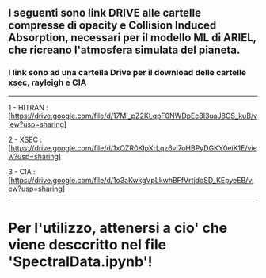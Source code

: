 ## I seguenti sono link DRIVE alle cartelle compresse di opacity e Collision Induced Absorption, necessari per il modello ML di ARIEL, che ricreano l'atmosfera simulata del pianeta.
### I link sono ad una cartella Drive per il download delle cartelle xsec, rayleigh e CIA

---

1 - HITRAN : [https://drive.google.com/file/d/17Ml_pZ2KLqpF0NWDpEc8I3uaJ8CS_kuB/view?usp=sharing]

2 - XSEC : [https://drive.google.com/file/d/1xOZR0KlpXrLqz6vl7oHBPyDGKY0eiK1E/view?usp=sharing]

3 - CIA : [https://drive.google.com/file/d/1o3aKwkgVpLkwhBFfVrtjdoSD_KEpyeEB/view?usp=sharing]

---

# Per l'utilizzo, attenersi a cio' che viene desccritto nel file 'SpectralData.ipynb'!

